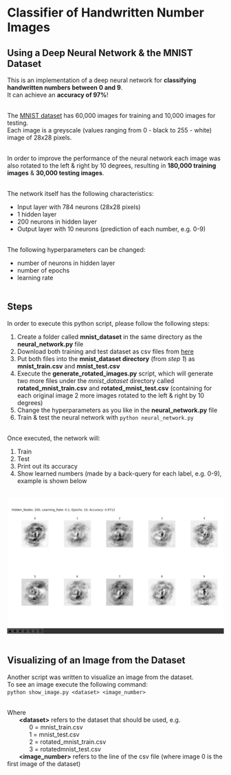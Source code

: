 # Classifier of Handwritten Number Images
## Using a Deep Neural Network & the MNIST Dataset

This is an implementation of a deep neural network for <b>classifying handwritten numbers between 0 and 9</b>.<br>
It can achieve an <b>accuracy of 97%</b>!<br><br>

The [MNIST dataset](http://yann.lecun.com/exdb/mnist/) has 60,000 images for training and 10,000 images for testing.<br>
Each image is a greyscale (values ranging from 0 - black to 255 - white) image of 28x28 pixels.
<br><br>

In order to improve the performance of the neural network each image was also rotated to the left & right by 10 degrees, resulting in <b>180,000 training images</b> & <b>30,000 testing images</b>.<br><br>

The network itself has the following characteristics:<br>
- Input layer with 784 neurons (28x28 pixels)
- 1 hidden layer
- 200 neurons in hidden layer
- Output layer with 10 neurons (prediction of each number, e.g. 0-9)
<br><br>

The following hyperparameters can be changed:<br>
- number of neurons in hidden layer
- number of epochs
- learning rate
<br><br>

## Steps
In order to execute this python script, please follow the following steps:
<br>
1. Create a folder called <b>mnist_dataset</b> in the same directory as the <b>neural_network.py</b> file
2. Download both training and test dataset as csv files from [here](https://pjreddie.com/projects/mnist-in-csv/)
3. Put both files into the <b>mnist_dataset directory</b> (from <i>step 1</i>) as <b>mnist_train.csv</b> and <b>mnist_test.csv</b>
4. Execute the <b>generate_rotated_images.py</b> script, which will generate two more files under the <i>mnist_dataset</i> directory called <b>rotated_mnist_train.csv</b> and <b>rotated_mnist_test.csv</b> (containing for each original image 2 more images rotated to the left & right by 10 degrees)
5. Change the hyperparameters as you like in the <b>neural_network.py</b> file
6. Train & test the neural network with `python neural_network.py`
<br><br>

Once executed, the network will:
<br>
1. Train 
2. Test 
3. Print out its accuracy
4. Show learned numbers (made by a back-query for each label, e.g. 0-9), example is shown below
<br><br>

![LearnedNumbers](https://github.com/electrifypowr/mnist_neural_network/blob/master/learned_numbers.png)
<br><br>

## Visualizing of an Image from the Dataset
Another script was written to visualize an image from the dataset.<br>
To see an image execute the following command:<br>
```python show_image.py <dataset> <image_number>```

<br>
Where <br>
&nbsp;&nbsp;&nbsp;&nbsp;&nbsp;&nbsp; <b>&lt;dataset&gt;</b> refers to the dataset that should be used, e.g. 
<br>
&nbsp;&nbsp;&nbsp;&nbsp;&nbsp;&nbsp;&nbsp;&nbsp;&nbsp;&nbsp;&nbsp;&nbsp; 0 = mnist_train.csv
<br>
&nbsp;&nbsp;&nbsp;&nbsp;&nbsp;&nbsp;&nbsp;&nbsp;&nbsp;&nbsp;&nbsp;&nbsp; 1 = mnist_test.csv
<br>
&nbsp;&nbsp;&nbsp;&nbsp;&nbsp;&nbsp;&nbsp;&nbsp;&nbsp;&nbsp;&nbsp;&nbsp; 2 = rotated_mnist_train.csv
<br>
&nbsp;&nbsp;&nbsp;&nbsp;&nbsp;&nbsp;&nbsp;&nbsp;&nbsp;&nbsp;&nbsp;&nbsp; 3 = rotatedmnist_test.csv
<br>
&nbsp;&nbsp;&nbsp;&nbsp;&nbsp;&nbsp; <b>&lt;image_number&gt;</b> refers to the line of the csv file (where image 0 is the first image of the dataset)
<br><br>










